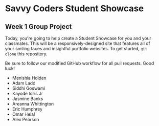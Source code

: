 # Savvy Coders Student Showcase
## Week 1 Group Project

Today, you're going to help create a Student Showcase for you and your classmates. This will be a responsively-designed site that features all of your smiling faces and insightful portfolio websites. To get started, `git clone` this repository.

Be sure to follow our modified GitHub workflow for all pull requests. Good luck!

+ Menishia Holden
+ Adam Ladd
+ Siddhi Goswami
+ Kayode Idris Jr
+ Jasmine Banks
+ Areanna Whittington
+ Eric Humphrey
+ Omar Helal
+ Alex Pearson